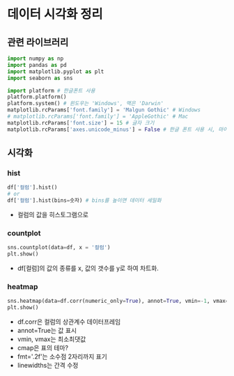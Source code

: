 # 데이터 시각화 정리

## 관련 라이브러리
```python
import numpy as np
import pandas as pd
import matplotlib.pyplot as plt
import seaborn as sns

import platform # 한글폰트 사용
platform.platform()
platform.system() # 윈도우는 'Windows', 맥은 'Darwin'
matplotlib.rcParams['font.family'] = 'Malgun Gothic' # Windows
# matplotlib.rcParams['font.family'] = 'AppleGothic' # Mac
matplotlib.rcParams['font.size'] = 15 # 글자 크기
matplotlib.rcParams['axes.unicode_minus'] = False # 한글 폰트 사용 시, 마이너스 글자가 깨지는 현상을 해결
```

## 시각화
### hist
```python
df['컬럼'].hist()
# or
df['컬럼'].hist(bins=숫자) # bins를 높이면 데이터 세밀화
```
- 컬럼의 값을 히스토그램으로

### countplot
```python
sns.countplot(data=df, x = '컬럼')
plt.show()
```
- df[컬럼]의 값의 종류를 x, 값의 갯수를 y로 하여 차트화.

### heatmap
```python
sns.heatmap(data=df.corr(numeric_only=True), annot=True, vmin=-1, vmax=1, cmap='coolwarm', fmt='.2f', linewidths=0.5)
plt.show()
```
- df.corr은 컬럼의 상관계수 데이터프레임
- annot=True는 값 표시
- vmin, vmax는 최소최댓값
- cmap은 표의 테마?
- fmt='.2f'는 소수점 2자리까지 표기
- linewidths는 간격 수정